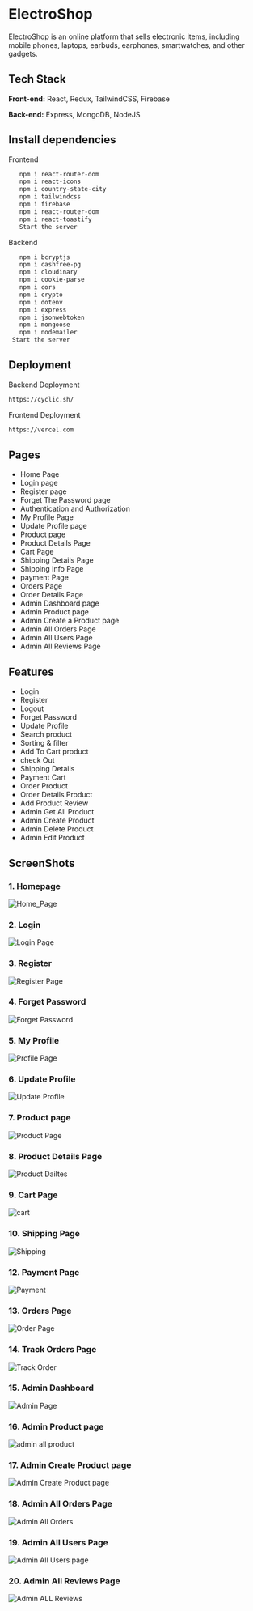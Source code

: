 # ElectroShop

ElectroShop is an online platform that sells electronic items, including mobile phones, laptops, earbuds, earphones, smartwatches, and other gadgets.

## Tech Stack

**Front-end:** React, Redux, TailwindCSS, Firebase

**Back-end:** Express, MongoDB, NodeJS  

## Install dependencies

 Frontend
```bash
   npm i react-router-dom
   npm i react-icons
   npm i country-state-city
   npm i tailwindcss
   npm i firebase
   npm i react-router-dom
   npm i react-toastify
   Start the server
```
 Backend
```bash
   npm i bcryptjs
   npm i cashfree-pg
   npm i cloudinary
   npm i cookie-parse
   npm i cors
   npm i crypto
   npm i dotenv
   npm i express
   npm i jsonwebtoken
   npm i mongoose
   npm i nodemailer
 Start the server
```
## Deployment

Backend Deployment
```bash
https://cyclic.sh/
```
Frontend Deployment
```bash
https://vercel.com
```

## Pages

-   Home Page
-   Login page
-   Register page
-   Forget The Password page
-   Authentication and Authorization
-   My Profile Page
-   Update Profile page
-   Product page
-   Product Details Page
-   Cart Page
-   Shipping Details Page
-   Shipping Info Page
-   payment Page
-   Orders Page
-   Order Details Page
-   Admin Dashboard page
-   Admin Product page
-   Admin Create a Product page
-   Admin All Orders Page
-   Admin All Users Page
-   Admin All Reviews Page

## Features

-   Login
-   Register
-   Logout
-   Forget Password
-   Update Profile
-   Search product
-   Sorting & filter
-   Add To Cart product
-   check Out
-   Shipping Details
-   Payment Cart
-   Order Product
-   Order Details Product
-   Add Product Review
-   Admin Get All Product
-   Admin Create Product
-   Admin Delete Product
-   Admin Edit Product
## ScreenShots

### 1. Homepage
![Home_Page](https://github.com/user-attachments/assets/0fbcdc7b-4ea0-4d27-9aa0-40ab74a172f9)

### 2. Login
![Login Page](https://github.com/user-attachments/assets/599b805f-1392-4f4a-938d-3c9796f5d0a7)

### 3. Register
![Register Page](https://github.com/user-attachments/assets/e51ac881-4ed1-40f5-b506-cbde1adcd40e)

### 4. Forget Password
![Forget Password](https://github.com/user-attachments/assets/d40f0564-20ca-4ede-85ce-ee418a9a20a4)

### 5. My Profile
![Profile Page](https://github.com/user-attachments/assets/19cf9fb5-a3aa-4146-999c-f563c9595be2)

### 6. Update Profile
![Update Profile](https://github.com/user-attachments/assets/52b65b76-96db-4296-8adc-6f4a23a33cab)

### 7. Product page
![Product Page](https://github.com/user-attachments/assets/31b5116f-e830-4829-90cd-96b1e27969c8)

### 8. Product Details Page
![Product Dailtes](https://github.com/user-attachments/assets/1691d1d0-8c39-4f51-ab75-1c2f2e5a9be6)

### 9. Cart Page
![cart](https://github.com/user-attachments/assets/33d6279b-3513-4cbf-8c67-dcf5c6e60c92)

### 10. Shipping Page
![Shipping ](https://github.com/user-attachments/assets/fae419a5-c089-4913-a08b-2c73e5d4c7de)

### 12. Payment Page
![Payment](https://github.com/user-attachments/assets/5010299a-5596-48d9-b432-ced185b5fd22)

### 13. Orders Page
![Order Page](https://github.com/user-attachments/assets/4db46a04-cf24-4000-9d0d-cc8e109283fa)

### 14. Track Orders Page
![Track Order](https://github.com/user-attachments/assets/5f3f3f17-eb6a-46af-acaa-a0ca3cd93b33)

### 15. Admin Dashboard
![Admin Page](https://github.com/user-attachments/assets/8676e905-5f74-4c61-b00b-2e7f0ba018ae)

### 16. Admin Product page
![admin all product](https://github.com/nitinkondhari03/ECOMMERCE/assets/107460712/263681b9-68f9-43e1-8932-4865ced1416c)

### 17. Admin Create Product page
![Admin Create Product page](https://github.com/nitinkondhari03/ECOMMERCE/assets/107460712/d8a47eb4-bb6c-46df-8fa0-e8660b3b2b6e)

### 18. Admin All Orders Page
![Admin All Orders](https://github.com/nitinkondhari03/ECOMMERCE/assets/107460712/57ca7c5f-ea7d-498c-bfda-77a8918ec265)

### 19. Admin All Users Page
![Admin All Users page](https://github.com/nitinkondhari03/ECOMMERCE/assets/107460712/d30ed843-cad1-4642-b779-63663e811a6f)

### 20. Admin All Reviews Page
![Admin ALL Reviews](https://github.com/nitinkondhari03/ECOMMERCE/assets/107460712/4bcaa7ca-f319-45a5-9b36-6773d53ad05f)
